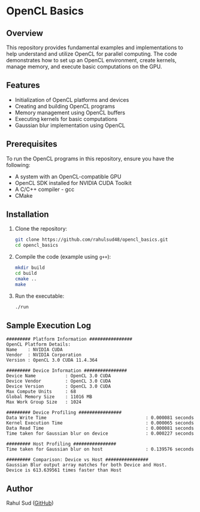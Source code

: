 # OpenCL Basics

## Overview
This repository provides fundamental examples and implementations to help understand and utilize OpenCL for parallel computing. The code demonstrates how to set up an OpenCL environment, create kernels, manage memory, and execute basic computations on the GPU.

## Features
- Initialization of OpenCL platforms and devices
- Creating and building OpenCL programs
- Memory management using OpenCL buffers
- Executing kernels for basic computations
- Gaussian blur implementation using OpenCL

## Prerequisites
To run the OpenCL programs in this repository, ensure you have the following:
- A system with an OpenCL-compatible GPU
- OpenCL SDK installed for NVIDIA CUDA Toolkit
- A C/C++ compiler - gcc
- CMake 

## Installation
1. Clone the repository:
   ```sh
   git clone https://github.com/rahulsud48/opencl_basics.git
   cd opencl_basics
   ```
2. Compile the code (example using `g++`):
   ```sh
   mkdir build
   cd build
   cmake ..
   make
   ```
3. Run the executable:
   ```sh
   ./run
   ```
## Sample Execution Log
```
######### Platform Information ################
OpenCL Platform Details:
Name    : NVIDIA CUDA
Vendor  : NVIDIA Corporation
Version : OpenCL 3.0 CUDA 11.4.364

######### Device Information ################
Device Name           : OpenCL 3.0 CUDA
Device Vendor         : OpenCL 3.0 CUDA
Device Version        : OpenCL 3.0 CUDA
Max Compute Units     : 68
Global Memory Size    : 11016 MB
Max Work Group Size   : 1024

######### Device Profiling ################
Data Write Time                                     : 0.000081 seconds
Kernel Execution Time                               : 0.000065 seconds
Data Read Time                                      : 0.000081 seconds
Time taken for Gaussian blur on device              : 0.000227 seconds

######### Host Profiling ################
Time taken for Gaussian blur on host                : 0.139576 seconds

######### Comparison: Device vs Host ################
Gaussian Blur output array matches for both Device and Host.
Device is 613.639561 times faster than Host
```

## Author
Rahul Sud ([GitHub](https://github.com/rahulsud48))

